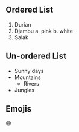 ## Ordered List
1. Durian
2. Djambu
  a. pink
  b. white
3. Salak

## Un-ordered List
* Sunny days
* Mountains
  * Rivers
* Jungles

## Emojis

:laughing:
